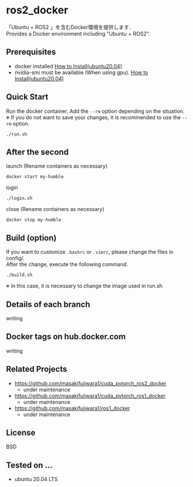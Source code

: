 # ros2_docker
「Ubuntu + ROS2 」を含むDocker環境を提供します.  
Provides a Docker environment including "Ubuntu + ROS2".

## Prerequisites
- docker installed [How to Install(ubuntu20.04)](https://www.digitalocean.com/community/tutorials/how-to-install-and-use-docker-on-ubuntu-20-04-ja)
- nvidia-smi must be available (When using gpu). [How to Install(ubuntu20.04)](https://takake-blog.com/ubuntu-2004-install-nvidiacontainertoolkit/)

## Quick Start
Run the docker container. Add the `--rm` option depending on the situation.  
※ If you do not want to save your changes, it is recommended to use the `--rm` option.
```
./run.sh
```

## After the second
launch (Rename containers as necessary)
```
docker start my-humble
```
login
```
./login.sh
```
close (Rename containers as necessary)
```
docker stop my-humble
```

## Build (option)
If you want to customize `.bashrc` or `.vimrc`, please change the files in config/.  
After the change, execute the following command.
```
./build.sh
```
※ In this case, it is necessary to change the image used in run.sh

## Details of each branch
writing

## Docker tags on hub.docker.com
writing

## Related Projects
* https://github.com/masakifujiwara1/cuda_pytorch_ros2_docker
  * under maintenance
* https://github.com/masakifujiwara1/cuda_pytorch_ros1_docker
  * under maintenance
* https://github.com/masakifujiwara1/ros1_docker
  * under maintenance

## License
BSD

## Tested on ...
- ubuntu 20.04 LTS
